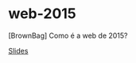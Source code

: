 web-2015
========

[BrownBag] Como é a web de 2015?

[Slides](http://slides.com/luisrudge/web-2015)
